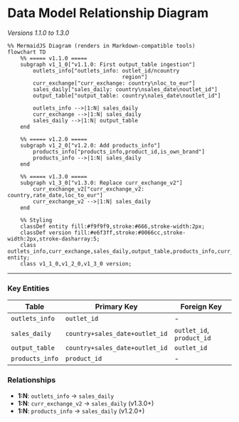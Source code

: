 # Data Model Relationship Diagram  
*Versions 1.1.0 to 1.3.0*  

```mermaid
%% MermaidJS Diagram (renders in Markdown-compatible tools)
flowchart TD
    %% ===== v1.1.0 =====
    subgraph v1_1_0["v1.1.0: First output_table ingestion"]
        outlets_info["outlets_info: outlet_id/ncountry
                                    region"]
        curr_exchange["curr_exchange: country\nloc_to_eur"]
        sales_daily["sales_daily: country\nsales_date\noutlet_id"]
        output_table["output_table: country\nales_date\noutlet_id"]

        outlets_info -->|1:N| sales_daily
        curr_exchange -->|1:N| sales_daily
        sales_daily -->|1:N| output_table
    end

    %% ===== v1.2.0 =====
    subgraph v1_2_0["v1.2.0: Add products_info"]
        products_info["products_info,product_id,is_own_brand"]
        products_info -->|1:N| sales_daily
    end

    %% ===== v1.3.0 =====
    subgraph v1_3_0["v1.3.0: Replace curr_exchange_v2"]
        curr_exchange_v2["curr_exchange_v2: country,rate_date,loc_to_eur"]
        curr_exchange_v2 -->|1:N| sales_daily
    end

    %% Styling
    classDef entity fill:#f9f9f9,stroke:#666,stroke-width:2px;
    classDef version fill:#e6f3ff,stroke:#0066cc,stroke-width:2px,stroke-dasharray:5;
    class outlets_info,curr_exchange,sales_daily,output_table,products_info,curr_exchange_v2 entity;
    class v1_1_0,v1_2_0,v1_3_0 version;
```

---

### **Key Entities**  
| Table               | Primary Key               | Foreign Key               |
|---------------------|---------------------------|---------------------------|
| `outlets_info`      | `outlet_id`               | -                         |
| `sales_daily`       | `country+sales_date+outlet_id` | `outlet_id`, `product_id` |
| `output_table`      | `country+sales_date+outlet_id` | `outlet_id`               |
| `products_info`     | `product_id`              | -                         |

### **Relationships**  
- **1:N**: `outlets_info` → `sales_daily`  
- **1:N**: `curr_exchange_v2` → `sales_daily` (v1.3.0+)  
- **1:N**: `products_info` → `sales_daily` (v1.2.0+)  
